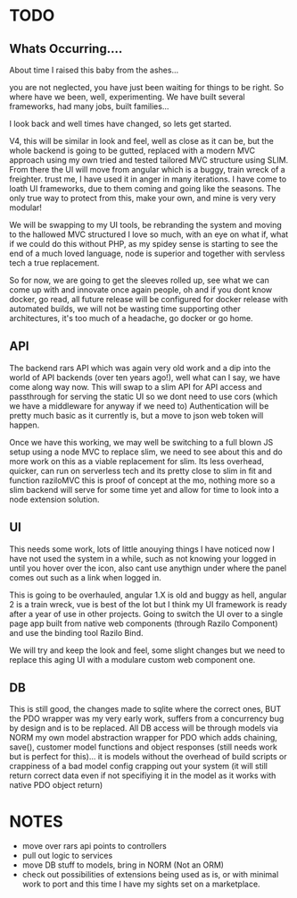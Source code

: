 # TODO

## Whats Occurring....

About time I raised this baby from the ashes...

you are not neglected, you have just been waiting for things to be right. So where have we been, well, experimenting. We have built several frameworks, had many jobs, built families...

I look back and well times have changed, so lets get started.

V4, this will be similar in look and feel, well as close as it can be, but the whole backend is going to be gutted, replaced with a modern MVC approach using my own tried and tested tailored MVC structure using SLIM. From there the UI will move from angular which is a buggy, train wreck of a freighter. trust me, I have used it in anger in many iterations. I have come to loath UI frameworks, due to them coming and going like the seasons. The only true way to protect from this, make your own, and mine is very very modular!

We will be swapping to my UI tools, be rebranding the system and moving to the hallowed MVC structured I love so much, with an eye on what if, what if we could do this without PHP, as my spidey sense is starting to see the end of a much loved language, node is superior and together with servless tech a true replacement.

So for now, we are going to get the sleeves rolled up, see what we can come up with and innovate once again people, oh and if you dont know docker, go read, all future release will be configured for docker release with automated builds, we will not be wasting time supporting other architectures, it's too much of a headache, go docker or go home.

## API

The backend rars API which was again very old work and a dip into the world of API backends (over ten years ago!), well what can I say, we have come along way now. This will swap to a slim API for API access and passthrough for serving the static UI so we dont need to use cors (which we have a middleware for anyway if we need to) Authentication will be pretty much basic as it currently is, but a move to json web token will happen.

Once we have this working, we may well be switching to a full blown JS setup using a node MVC to replace slim, we need to see about this and do more work on this as a viable replacement for slim. Its less overhead, quicker, can run on serverless tech and its pretty close to slim in fit and function raziloMVC this is proof of concept at the mo, nothing more so a slim backend will serve for some time yet and allow for time to look into a node extension solution.

## UI

This needs some work, lots of little anouying things I have noticed now I have not used the system in a while, such as not knowing your logged in until you hover over the icon, also cant use anythign under where the panel comes out such as a link when logged in.

This is going to be overhauled, angular 1.X is old and buggy as hell, angular 2 is a train wreck, vue is best of the lot but I think my UI framework is ready after a year of use in other projects. Going to switch the UI over to a single page app built from native web components (through Razilo Component) and use the binding tool Razilo Bind.

We will try and keep the look and feel, some slight changes but we need to replace this aging UI with a modulare custom web component one.

## DB

This is still good, the changes made to sqlite where the correct ones, BUT the PDO wrapper was my very early work, suffers from a concurrency bug by design and is to be replaced. All DB access will be through models via NORM my own model abstraction wrapper for PDO which adds chaining, save(), customer model functions and object responses (still needs work but is perfect for this)... it is models without the overhead of build scripts or crappiness of a bad model config crapping out your system (it will still return correct data even if not specifiying it in the model as it works with native PDO object return)

# NOTES

* move over rars api points to controllers
* pull out logic to services
* move DB stuff to models, bring in NORM (Not an ORM)
* check out possibilities of extensions being used as is, or with minimal work to port and this time I have my sights set on a marketplace.
